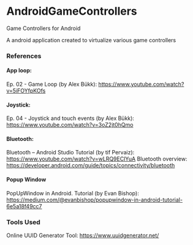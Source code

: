 # AndroidGameControllers
Game Controllers for Android

A android application created to virtualize various game controllers

### References

#### App loop: 

Ep. 02 - Game Loop (by  Alex Bükk): https://www.youtube.com/watch?v=5iFOYfpKOfs

#### Joystick: 

Ep. 04 - Joystick and touch events (by Alex Bükk): https://www.youtube.com/watch?v=3oZ2jt0hQmo

#### Bluetooth:

Bluetooth – Android Studio Tutorial (by tif Pervaiz): https://www.youtube.com/watch?v=wLRQ9EClYuA
Bluetooth overview: https://developer.android.com/guide/topics/connectivity/bluetooth

#### Popup Window

PopUpWindow in Android. Tutorial (by Evan Bishop): https://medium.com/@evanbishop/popupwindow-in-android-tutorial-6e5a18f49cc7

### Tools Used

Online UUID Generator Tool: https://www.uuidgenerator.net/
